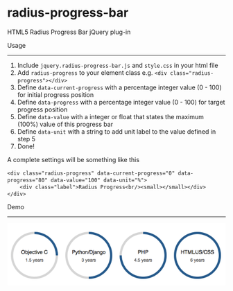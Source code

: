 radius-progress-bar
===================

HTML5 Radius Progress Bar jQuery plug-in


Usage
_____


1. Include `jquery.radius-progress-bar.js` and `style.css` in your html file
2. Add `radius-progress` to your element class e.g. `<div class="radius-progress"></div>`
3. Define `data-current-progress` with a percentage integer value (0 - 100) for initial progress position
4. Define `data-progress` with a percentage integer value (0 - 100) for target progress position
5. Define `data-value` with a integer or float that states the maximum (100%) value of this progress bar
6. Define `data-unit` with a string to add unit label to the value defined in step 5
7. Done!


A complete settings will be something like this

```
<div class="radius-progress" data-current-progress="0" data-progress="80" data-value="100" data-unit="%">
    <div class="label">Radius Progress<br/><small></small></div>
</div>
```


Demo
____

![Alt Demo](demo.png)
